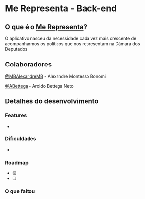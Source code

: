 # Me Representa - Back-end

## O que é o [Me Representa]()?
O aplicativo nasceu da necessidade cada vez mais crescente de acompanharmos os políticos que nos representam na Câmara dos Deputados

## Colaboradores
[@MBAlexandreMB](https://github.com/MBAlexandreMB) - Alexandre Montesso Bonomi

[@ABettega](https://github.com/ABettega) - Aroldo Bettega Neto

## Detalhes do desenvolvimento
### Features
- 
### Dificuldades
- 
### Roadmap
- [x] 
- [ ] 

### O que faltou

